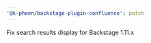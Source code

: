 ```yaml
---
'@k-phoen/backstage-plugin-confluence': patch
---
```


Fix search results display for Backstage 1.11.x
